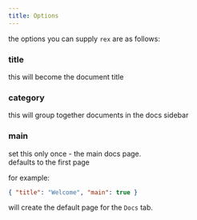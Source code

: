 ```yaml
---
title: Options 
--- 
```


the options you can supply `rex` are as follows:

### title

this will become the document title

### category

this will group together documents in the docs sidebar

### main

set this only once - the main docs page.  
defaults to the first page

for example:

```json
{ "title": "Welcome", "main": true }
```

will create the default page for the `Docs` tab.
 